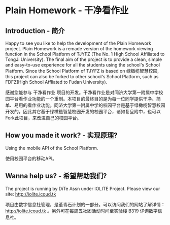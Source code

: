 Plain Homework - 干净看作业
===========================

Introduction - 简介
-------------------

Happy to see you like to help the development of the Plain Homework project. Plain Homework is a remade version of the homework viewing function in the School Platform of TJYFZ (The No. 1 High School Affiliated to TongJi University). The final aim of the project is to provide a clean, simple and easy-to-use experience for all the students using the school's School Platform. Since the School Platform of TJYFZ is based on 绿橄榄智慧校园, this project can also be forked to other school's School Platform, such as FDFZ(High School Affliated to Fudan University).

感谢您能参与 干净看作业 项目的开发。干净看作业是对同济大学第一附属中学校园平台看作业功能的一个重制。本项目的最终目的是为每一位同学提供干净、简单、易用的看作业功能。同济大学第一附属中学的校园平台是基于绿橄榄智慧校园开发的，因此其它基于绿橄榄智慧校园开发的校园平台，诸如复旦附中，也可以Fork此项目，来改进自己的校园平台。

How you made it work? - 实现原理?
----------------------------------

Using the mobile API of the School Platform.

使用校园平台的移动API。

Wanna help us? - 希望帮助我们?
--------------------------------

The project is running by DiTe Assn under IOLITE Project. Please view our site: http://iolite.icoud.tk

项目由数字信息社管理，是堇青石计划的一部分。可以访问我们的网站了解详情：http://iolite.icoud.tk 。另外可在每周五社团活动时间至实验楼 B319 详询数字信息社。